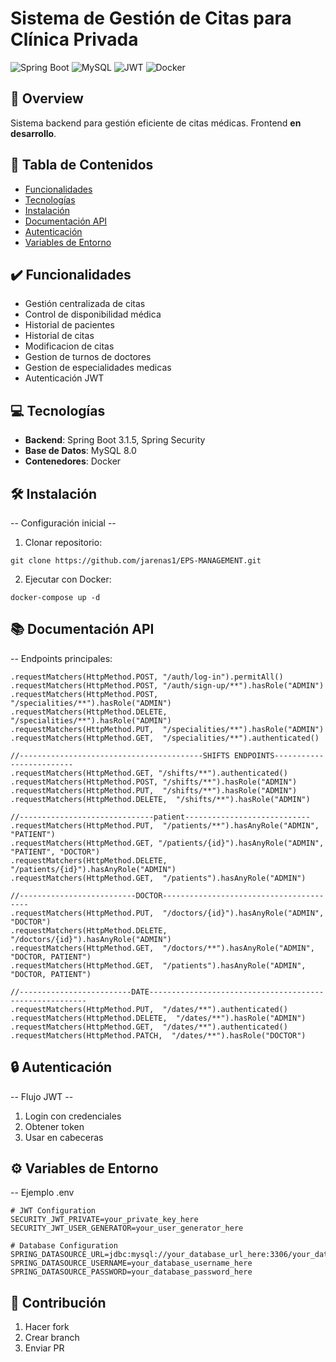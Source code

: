 # Sistema de Gestión de Citas para Clínica Privada

![Spring Boot](https://img.shields.io/badge/Spring%20Boot-3.1.5-green)
![MySQL](https://img.shields.io/badge/MySQL-8.0-blue)
![JWT](https://img.shields.io/badge/JWT-Authentication-orange)
![Docker](https://img.shields.io/badge/Docker-Containerization-lightblue)

## 📖 Overview
Sistema backend para gestión eficiente de citas médicas. Frontend **en desarrollo**.

## 🚀 Tabla de Contenidos
- [Funcionalidades](#funcionalidades)
- [Tecnologías](#tecnologías)
- [Instalación](#instalación)
- [Documentación API](#documentación-api)
- [Autenticación](#autenticación)
- [Variables de Entorno](#variables-de-entorno)

## ✔️ Funcionalidades
- Gestión centralizada de citas
- Control de disponibilidad médica
- Historial de pacientes
- Historial de citas
- Modificacion de citas
- Gestion de turnos de doctores
- Gestion de especialidades medicas
- Autenticación JWT

## 💻 Tecnologías
- **Backend**: Spring Boot 3.1.5, Spring Security
- **Base de Datos**: MySQL 8.0
- **Contenedores**: Docker

## 🛠️ Instalación
-- Configuración inicial --
1. Clonar repositorio:
```  
git clone https://github.com/jarenas1/EPS-MANAGEMENT.git
``` 
2. Ejecutar con Docker:
```  
docker-compose up -d
``` 

## 📚 Documentación API
-- Endpoints principales:
``` 
.requestMatchers(HttpMethod.POST, "/auth/log-in").permitAll()
.requestMatchers(HttpMethod.POST, "/auth/sign-up/**").hasRole("ADMIN")
.requestMatchers(HttpMethod.POST,  "/specialities/**").hasRole("ADMIN")
.requestMatchers(HttpMethod.DELETE,  "/specialities/**").hasRole("ADMIN")
.requestMatchers(HttpMethod.PUT,  "/specialities/**").hasRole("ADMIN")
.requestMatchers(HttpMethod.GET,  "/specialities/**").authenticated()

//-----------------------------------------SHIFTS ENDPOINTS-------------------------
.requestMatchers(HttpMethod.GET, "/shifts/**").authenticated()
.requestMatchers(HttpMethod.POST, "/shifts/**").hasRole("ADMIN")
.requestMatchers(HttpMethod.PUT,  "/shifts/**").hasRole("ADMIN")
.requestMatchers(HttpMethod.DELETE,  "/shifts/**").hasRole("ADMIN")

//------------------------------patient----------------------------
.requestMatchers(HttpMethod.PUT,  "/patients/**").hasAnyRole("ADMIN", "PATIENT")
.requestMatchers(HttpMethod.GET, "/patients/{id}").hasAnyRole("ADMIN", "PATIENT", "DOCTOR")
.requestMatchers(HttpMethod.DELETE, "/patients/{id}").hasAnyRole("ADMIN")
.requestMatchers(HttpMethod.GET,  "/patients").hasAnyRole("ADMIN")

//--------------------------DOCTOR----------------------------------------
.requestMatchers(HttpMethod.PUT,  "/doctors/{id}").hasAnyRole("ADMIN", "DOCTOR")
.requestMatchers(HttpMethod.DELETE,  "/doctors/{id}").hasAnyRole("ADMIN")
.requestMatchers(HttpMethod.GET,  "/doctors/**").hasAnyRole("ADMIN", "DOCTOR, PATIENT")
.requestMatchers(HttpMethod.GET,  "/patients").hasAnyRole("ADMIN", "DOCTOR, PATIENT")

//-------------------------DATE--------------------------------------------------------
.requestMatchers(HttpMethod.PUT,  "/dates/**").authenticated()
.requestMatchers(HttpMethod.DELETE,  "/dates/**").hasRole("ADMIN")
.requestMatchers(HttpMethod.GET,  "/dates/**").authenticated()
.requestMatchers(HttpMethod.PATCH,  "/dates/**").hasRole("DOCTOR")

``` 

## 🔒 Autenticación
-- Flujo JWT --
1. Login con credenciales
2. Obtener token
3. Usar en cabeceras

## ⚙️ Variables de Entorno
--  Ejemplo .env
```  
# JWT Configuration
SECURITY_JWT_PRIVATE=your_private_key_here
SECURITY_JWT_USER_GENERATOR=your_user_generator_here

# Database Configuration
SPRING_DATASOURCE_URL=jdbc:mysql://your_database_url_here:3306/your_database_name_here
SPRING_DATASOURCE_USERNAME=your_database_username_here
SPRING_DATASOURCE_PASSWORD=your_database_password_here
``` 

## 🤝 Contribución
1. Hacer fork
2. Crear branch
3. Enviar PR
